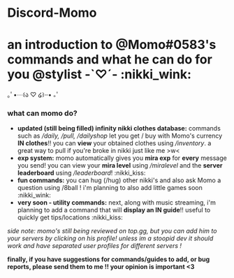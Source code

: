 # Discord-Momo

# an introduction to @Momo#0583's commands and what he can do for you @stylist -`♡´-  :nikki_wink:  

｡ﾟ•┈꒰ა ♡ ໒꒱┈•  ｡ﾟ

### what can momo do?
- **updated (still being filled) infinity nikki clothes database:** commands such as */daily, /pull, /dailyshop* let you get / buy with Momo's currency **IN clothes**!! you can **view** your obtained clothes using */inventory*. a great way to pull if you're broke in nikki just like me >w<
- **exp system:** momo automatically gives you **mira exp** for __every__ message you send! you can view your **mira level** using */miralevel* and the **server leaderboard** using */leaderboard*! :nikki_kiss:
- **fun commands:** you can hug (/hug) other nikki's and also ask Momo a question using /8ball ! i'm planning to also add little games soon :nikki_wink: 
- **very soon - utility commands:** next, along with music streaming, i'm planning to add a command that will **display an IN guide**!! useful to quickly get tips/locations :nikki_kiss: 

*side note: momo's still being reviewed on top.gg, but you can add him to your servers by clicking on his profile! unless im a stoopid dev it should work and have separated user profiles for different servers !*

**finally, if you have suggestions for commands/guides to add, or bug reports, please send them to me !! your opinion is important <3**
